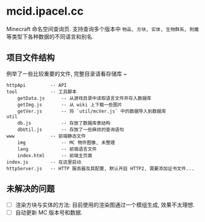 # mcid.ipacel.cc
Minecraft 命名空间查询页. 支持查询多个版本中 `物品, 方块, 实体, 生物群系, 附魔` 等类型下各种数据的不同语言和别名.

## 项目文件结构
例举了一些比较重要的文件, 完整目录请看存储库 ~
```
httpApi			-- API
tool			-- 工具脚本
	getData.js		-- 从游戏目录中读取语言文件并存入数据库
	getImg.js		-- 从 wiki 上下载一些图片
	getVer.js		-- 将 `util/mcVer.js` 中的数据导入到数据库
util
	db.js			-- 存放了数据库表结构
	dbUtil.js		-- 存放了一些麻烦的查询语句
www				-- 前端静态文件
	img				-- MC 物件图像, 未整理
	lang			-- 前端语言文件
	index.html		-- 前端主页面
index.js		-- 在这里启动
httpServer.js	-- HTTP 服务器及其配置, 默认开启 HTTP2, 需要添加证书文件...
```

## 未解决的问题
- [ ] 渲染方块与实体的方法: 目前使用的渲染图通过一个模组生成, 效果不太理想.
- [ ] 自动更新 MC 版本号和数据.
